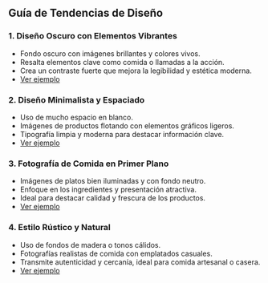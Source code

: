 ## Guía de Tendencias de Diseño

### 1. **Diseño Oscuro con Elementos Vibrantes**
- Fondo oscuro con imágenes brillantes y colores vivos.
- Resalta elementos clave como comida o llamadas a la acción.
- Crea un contraste fuerte que mejora la legibilidad y estética moderna.
- [Ver ejemplo](https://drive.google.com/file/d/1hTt1WQ8TEOeFhSu8yxnIkIMlBFs44Koy/view?usp=sharing)

### 2. **Diseño Minimalista y Espaciado**
- Uso de mucho espacio en blanco.
- Imágenes de productos flotando con elementos gráficos ligeros.
- Tipografía limpia y moderna para destacar información clave.
- [Ver ejemplo](https://drive.google.com/file/d/1gimcv2LxA6JXHQ9CmkXtIiQdZ_6_Tx2D/view?usp=sharing)

### 3. **Fotografía de Comida en Primer Plano**
- Imágenes de platos bien iluminadas y con fondo neutro.
- Enfoque en los ingredientes y presentación atractiva.
- Ideal para destacar calidad y frescura de los productos.
- [Ver ejemplo](https://drive.google.com/file/d/1hIeDraI0uLco68SsJgaqMd2Xv4uOn-hF/view?usp=sharing)

### 4. **Estilo Rústico y Natural**
- Uso de fondos de madera o tonos cálidos.
- Fotografías realistas de comida con emplatados casuales.
- Transmite autenticidad y cercanía, ideal para comida artesanal o casera.
- [Ver ejemplo](https://drive.google.com/file/d/1M7Z5d3j3ybecJbfk_8wJlHleZErI9Mof/view?usp=sharing)

